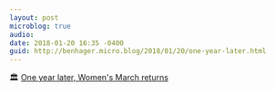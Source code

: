 ```yaml
---
layout: post
microblog: true
audio: 
date: 2018-01-20 16:35 -0400
guid: http://benhager.micro.blog/2018/01/20/one-year-later.html
---
```

🏛 [One year later, Women's March returns](http://www.cnn.com/2018/01/20/politics/womens-march-anniversary-trump-shutdown/index.html)
